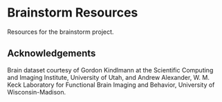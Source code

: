 # Brainstorm Resources

Resources for the brainstorm project.

## Acknowledgements

Brain dataset courtesy of Gordon Kindlmann at the Scientific Computing and Imaging Institute,
University of Utah, and Andrew Alexander, W. M. Keck Laboratory for Functional Brain Imaging and
Behavior, University of Wisconsin-Madison.
